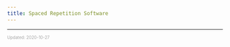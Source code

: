 ```yaml
---
title: Spaced Repetition Software
---
```


---

<sup><sub><font color="#a6a6a6">Updated: 2020-10-27</font></sub></sup>
